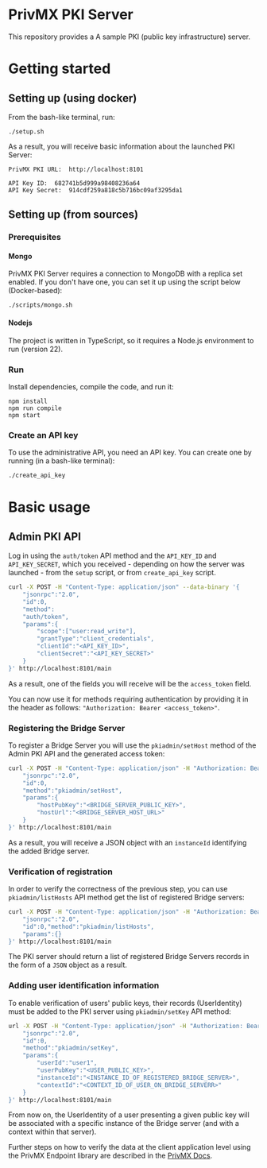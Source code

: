# PrivMX PKI Server

This repository provides a A sample PKI (public key infrastructure) server.

# Getting started

## Setting up (using docker)
<div class="center-column"></div>

From the bash-like terminal, run:
```
./setup.sh
```

As a result, you will receive basic information about the launched PKI Server:

<div class="center-column"></div>

```
PrivMX PKI URL:  http://localhost:8101

API Key ID:  682741b5d999a98408236a64
API Key Secret:  914cdf259a818c5b716bc09af3295da1
```

## Setting up (from sources)
### Prerequisites

#### Mongo

PrivMX PKI Server requires a connection to MongoDB with a replica set enabled. If you don't have one, you can set it up using the script below (Docker-based):

```
./scripts/mongo.sh
```

#### Nodejs

The project is written in TypeScript, so it requires a Node.js environment to run (version 22).

### Run

Install dependencies, compile the code, and run it:

```
npm install
npm run compile
npm start
```

### Create an API key

To use the administrative API, you need an API key. You can create one by running (in a bash-like terminal):

```bash
./create_api_key
```

# Basic usage

## Admin PKI API

Log in using the `auth/token` API method and the `API_KEY_ID` and `API_KEY_SECRET`, which you received - depending on how the server was launched - from the `setup` script, or from `create_api_key` script.

```bash
curl -X POST -H "Content-Type: application/json" --data-binary '{
    "jsonrpc":"2.0",
    "id":0,
    "method":
    "auth/token",
    "params":{
        "scope":["user:read_write"],
        "grantType":"client_credentials",
        "clientId":"<API_KEY_ID>",
        "clientSecret":"<API_KEY_SECRET>"
    }
}' http://localhost:8101/main
```

As a result, one of the fields you will receive will be the `access_token` field.

You can now use it for methods requiring authentication by providing it in the header as follows: `"Authorization: Bearer <access_token>"`.

### Registering the Bridge Server 

To register a Bridge Server you will use the `pkiadmin/setHost` method of the Admin PKI API and the generated access token:

```bash
curl -X POST -H "Content-Type: application/json" -H "Authorization: Bearer <access-token>" --data-binary '{
    "jsonrpc":"2.0",
    "id":0,
    "method":"pkiadmin/setHost",
    "params":{
        "hostPubKey":"<BRIDGE_SERVER_PUBLIC_KEY>",
        "hostUrl":"<BRIDGE_SERVER_HOST_URL>"
    }
}' http://localhost:8101/main
```
As a result, you will receive a JSON object with an `instanceId` identifying the added Bridge server.

### Verification of registration
In order to verify the correctness of the previous step, you can use `pkiadmin/listHosts` API method get the list of registered Bridge servers:

```bash
curl -X POST -H "Content-Type: application/json" -H "Authorization: Bearer <access-token>" --data-binary '{
    "jsonrpc":"2.0",
    "id":0,"method":"pkiadmin/listHosts",
    "params":{}
}' http://localhost:8101/main
```
The PKI server should return a list of registered Bridge Servers records in the form of a `JSON` object as a result.

### Adding user identification information

To enable verification of users' public keys, their records (UserIdentity) must be added to the PKI server using `pkiadmin/setKey` API method:

```bash
url -X POST -H "Content-Type: application/json" -H "Authorization: Bearer <access-token>" --data-binary '{
    "jsonrpc":"2.0",
    "id":0,
    "method":"pkiadmin/setKey",
    "params":{
        "userId":"user1",
        "userPubKey":"<USER_PUBLIC_KEY>",
        "instanceId":"<INSTANCE_ID_OF_REGISTERED_BRIDGE_SERVER>",
        "contextId":"<CONTEXT_ID_OF_USER_ON_BRIDGE_SERVERR>"
    }
}' http://localhost:8101/main
```
From now on, the UserIdentity of a user presenting a given public key will be associated with a specific instance of the Bridge server (and with a context within that server).

Further steps on how to verify the data at the client application level using the PrivMX Endpoint library are described in the [PrivMX Docs](https://docs.privmx.dev).

